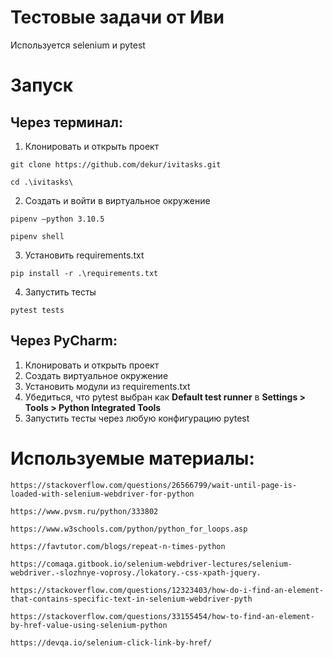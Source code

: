 # Тестовые задачи от Иви

Используется selenium и pytest

# Запуск
## Через терминал:
1. Клонировать и открыть проект
```
git clone https://github.com/dekur/ivitasks.git
```
```
cd .\ivitasks\
```
2. Создать и войти в виртуальное окружение
```
pipenv —python 3.10.5
```
```
pipenv shell
```
3. Установить requirements.txt
```
pip install -r .\requirements.txt
```
4. Запустить тесты
```
pytest tests
```
## Через PyCharm:
1. Клонировать и открыть проект
2. Создать виртуальное окружение
3. Установить модули из requirements.txt
4. Убедиться, что pytest выбран как **Default test runner** в **Settings > Tools > Python Integrated Tools**
5. Запустить тесты через любую конфигурацию pytest

# Используемые материалы:
```
https://stackoverflow.com/questions/26566799/wait-until-page-is-loaded-with-selenium-webdriver-for-python
```
```
https://www.pvsm.ru/python/333802
```
```
https://www.w3schools.com/python/python_for_loops.asp
```
```
https://favtutor.com/blogs/repeat-n-times-python
```
```
https://comaqa.gitbook.io/selenium-webdriver-lectures/selenium-webdriver.-slozhnye-voprosy./lokatory.-css-xpath-jquery.
```
```
https://stackoverflow.com/questions/12323403/how-do-i-find-an-element-that-contains-specific-text-in-selenium-webdriver-pyth
```
```
https://stackoverflow.com/questions/33155454/how-to-find-an-element-by-href-value-using-selenium-python
```
```
https://devqa.io/selenium-click-link-by-href/
```
